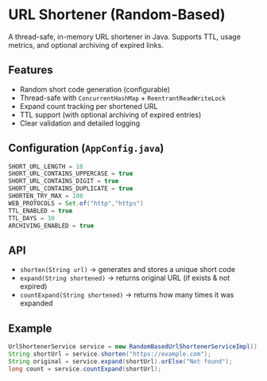 # URL Shortener (Random-Based)
A thread-safe, in-memory URL shortener in Java. Supports TTL, usage metrics, and optional archiving of expired links.

## Features
* Random short code generation (configurable)
* Thread-safe with `ConcurrentHashMap` + `ReentrantReadWriteLock`
* Expand count tracking per shortened URL
* TTL support (with optional archiving of expired entries)
* Clear validation and detailed logging

## Configuration (`AppConfig.java`)
```java
SHORT_URL_LENGTH = 10
SHORT_URL_CONTAINS_UPPERCASE = true
SHORT_URL_CONTAINS_DIGIT = true
SHORT_URL_CONTAINS_DUPLICATE = true
SHORTEN_TRY_MAX = 100
WEB_PROTOCOLS = Set.of("http","https")
TTL_ENABLED = true
TTL_DAYS = 30
ARCHIVING_ENABLED = true
```

## API
* `shorten(String url)` → generates and stores a unique short code
* `expand(String shortened)` → returns original URL (if exists & not expired)
* `countExpand(String shortened)` → returns how many times it was expanded

## Example
```java
UrlShortenerService service = new RandomBasedUrlShortenerServiceImpl();
String shortUrl = service.shorten("https://example.com");
String original = service.expand(shortUrl).orElse("Not found");
long count = service.countExpand(shortUrl);
```
